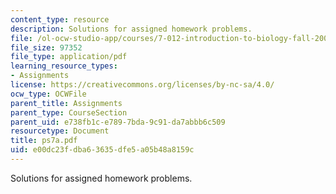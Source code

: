 ```yaml
---
content_type: resource
description: Solutions for assigned homework problems.
file: /ol-ocw-studio-app/courses/7-012-introduction-to-biology-fall-2004/e00dc23fdba63635dfe5a05b48a8159c_ps7a.pdf
file_size: 97352
file_type: application/pdf
learning_resource_types:
- Assignments
license: https://creativecommons.org/licenses/by-nc-sa/4.0/
ocw_type: OCWFile
parent_title: Assignments
parent_type: CourseSection
parent_uid: e738fb1c-e789-7bda-9c91-da7abbb6c509
resourcetype: Document
title: ps7a.pdf
uid: e00dc23f-dba6-3635-dfe5-a05b48a8159c
---
```

Solutions for assigned homework problems.